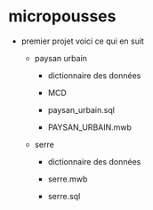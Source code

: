 # micropousses

* premier projet voici ce qui en suit 

    * paysan urbain
        
        * dictionnaire des données 

        * MCD 

        * paysan_urbain.sql

        * PAYSAN_URBAIN.mwb

    * serre 

        * dictionnaire des données

        * serre.mwb

        * serre.sql
